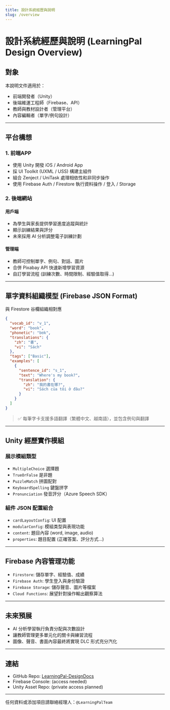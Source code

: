 ```yaml
---
title: 設計系統經歷與說明
slug: /overview
---
```


# 設計系統經歷與說明 (LearningPal Design Overview)

## 對象
本說明文件適用於：
- 前端開發者（Unity）
- 後端維運工程師（Firebase、API）
- 教師與教材設計者（管理平台）
- 內容編輯者（單字/例句設計）

---

## 平台構想

### 1. 前端APP
- 使用 Unity 開發 iOS / Android App
- 採 UI Toolkit (UXML / USS) 構建主組件
- 組合 Zenject / UniTask 處理相依性和非同步操作
- 使用 Firebase Auth / Firestore 執行資料操作 / 登入 / Storage

### 2. 後端網站
#### 用戶端
- 為學生與家長提供學習進度追蹤與統計
- 顯示訓練結果與評分
- 未來採用 AI 分析調整電子訓練計劃

#### 管理端
- 教師可控制單字、例句、對話、圖片
- 合併 Pixabay API 快速新增學習資源
- 自訂學習流程 (訓練次數、時間限制、經驗值取得...)

---

## 單字資料組織模型 (Firebase JSON Format)

與 Firestore 谷欄組織相對應

```json
{
  "vocab_id": "v_1",
  "word": "book",
  "phonetic": "bʊk",
  "translations": {
    "zh": "書",
    "vi": "Sách"
  },
  "tags": ["Basic"],
  "examples": [
    {
      "sentence_id": "s_1",
      "text": "Where's my book?",
      "translation": {
        "zh": "我的書在哪?",
        "vi": "Sách của tôi ở đâu?"
      }
    }
  ]
}
```

> ✅ 每筆字卡支援多語翻譯（繁體中文、越南語），並包含例句與翻譯

---

## Unity 經歷實作模組

### 展示模組類型

- `MultipleChoice` 選擇題
- `TrueOrFalse` 是非題
- `PuzzleMatch` 拼圖配對
- `KeyboardSpelling` 鍵盤拼字
- `Pronunciation` 發音評分（Azure Speech SDK）

### 組件 JSON 配置組合
- `cardLayoutConfig`: UI 配置
- `modularConfig`: 模組类型與表現功能
- `content`: 題目內容 (word, image, audio)
- `properties`: 題目配置 (正確答案、評分方式...)

---

## Firebase 內容管理功能

- `Firestore`: 儲存單字、經驗值、成績
- `Firebase Auth`: 學生登入與身份驗證
- `Firebase Storage`: 儲存聲音、圖片等檔案
- `Cloud Functions`: 展望針對操作輸出觀察算法

---

## 未來預展
- AI 分析學習執行負責分配與次數設計
- 讓教師管理更多單元化的關卡與練習流程
- 圖像、聲音、書面內容最終將實現 DLC 形式充分汽化

---

## 連結
- GitHub Repo: [LearningPal-DesignDocs](https://github.com/LearningPal-DesignDocs)
- Firebase Console: (access needed)
- Unity Asset Repo: (private access planned)

---

任何資料或添加項目請聯絡經理人：`@LearningPalTeam`
